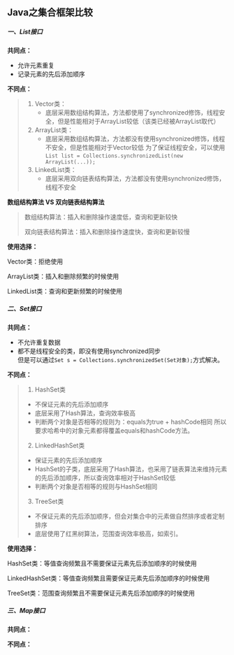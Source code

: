 ## Java之集合框架比较

##### 一、List接口

**共同点：**

- 允许元素重复
- 记录元素的先后添加顺序

**不同点：**

> 1. Vector类：
>    - 底层采用数组结构算法，方法都使用了synchronized修饰，线程安全，但是性能相对于ArrayList较低（该类已经被ArrayList取代）
> 2. ArrayList类：
>    - 底层采用数组结构算法，方法都没有使用synchronized修饰，线程不安全，但是性能相对于Vector较低
>      为了保证线程安全，可以使用`List list = Collections.synchronizedList(new ArrayList(...));`
> 3. LinkedList类：
>    - 底层采用双向链表结构算法，方法都没有使用synchronized修饰，线程不安全

**数组结构算法 VS 双向链表结构算法**

> 数组结构算法：插入和删除操作速度低，查询和更新较快
>
> 双向链表结构算法：插入和删除操作速度快，查询和更新较慢

**使用选择：**

Vector类：拒绝使用

ArrayList类：插入和删除频繁的时候使用

LinkedList类：查询和更新频繁的时候使用

##### 二、Set接口

**共同点：**

- 不允许重复数据
- 都不是线程安全的类，即没有使用synchronized同步  
  但是可以通过`Set s = Collections.synchronizedSet(Set对象);`方式解决。

**不同点：**

>1. HashSet类
>   - 不保证元素的先后添加顺序
>   - 底层采用了Hash算法，查询效率极高
>   - 判断两个对象是否相等的规则为：equals为true + hashCode相同
>     所以要求哈希中的对象元素都得覆盖equals和hashCode方法。
>2. LinkedHashSet类
>   - 保证元素的先后添加顺序
>   - HashSet的子类，底层采用了Hash算法，也采用了链表算法来维持元素的先后添加顺序，所以查询效率相对于HashSet较低
>   - 判断两个对象是否相等的规则与HashSet相同
>3. TreeSet类
>   - 不保证元素的先后添加顺序，但会对集合中的元素做自然排序或者定制排序
>   - 底层使用了红黑树算法，范围查询效率极高，如索引。

**使用选择：**

HashSet类：等值查询频繁且不需要保证元素先后添加顺序的时候使用

LinkedHashSet类：等值查询频繁且需要保证元素先后添加顺序的时候使用

TreeSet类：范围查询频繁且不需要保证元素先后添加顺序的时候使用

##### 三、Map接口

**共同点：**

**不同点：**